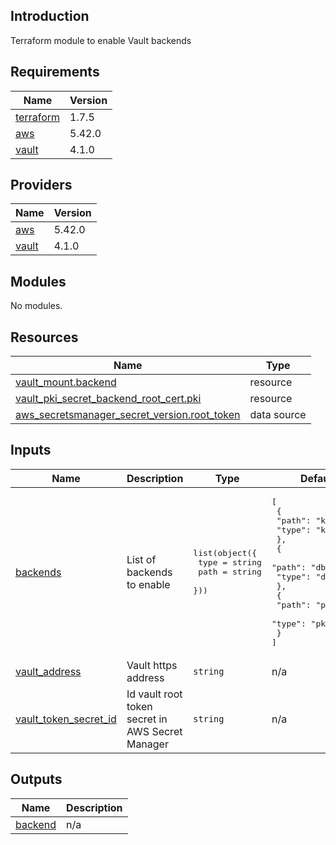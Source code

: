 ## Introduction
Terraform module to enable Vault backends

<!-- BEGIN_TF_DOCS -->
## Requirements

| Name | Version |
|------|---------|
| <a name="requirement_terraform"></a> [terraform](#requirement\_terraform) | 1.7.5 |
| <a name="requirement_aws"></a> [aws](#requirement\_aws) | 5.42.0 |
| <a name="requirement_vault"></a> [vault](#requirement\_vault) | 4.1.0 |

## Providers

| Name | Version |
|------|---------|
| <a name="provider_aws"></a> [aws](#provider\_aws) | 5.42.0 |
| <a name="provider_vault"></a> [vault](#provider\_vault) | 4.1.0 |

## Modules

No modules.

## Resources

| Name | Type |
|------|------|
| [vault_mount.backend](https://registry.terraform.io/providers/hashicorp/vault/4.1.0/docs/resources/mount) | resource |
| [vault_pki_secret_backend_root_cert.pki](https://registry.terraform.io/providers/hashicorp/vault/4.1.0/docs/resources/pki_secret_backend_root_cert) | resource |
| [aws_secretsmanager_secret_version.root_token](https://registry.terraform.io/providers/hashicorp/aws/5.42.0/docs/data-sources/secretsmanager_secret_version) | data source |

## Inputs

| Name | Description | Type | Default | Required |
|------|-------------|------|---------|:--------:|
| <a name="input_backends"></a> [backends](#input\_backends) | List of backends to enable | <pre>list(object({<br>    type = string<br>    path = string<br>  }))</pre> | <pre>[<br>  {<br>    "path": "kv",<br>    "type": "kv-v2"<br>  },<br>  {<br>    "path": "db",<br>    "type": "database"<br>  },<br>  {<br>    "path": "pki",<br>    "type": "pki"<br>  }<br>]</pre> | no |
| <a name="input_vault_address"></a> [vault\_address](#input\_vault\_address) | Vault https address | `string` | n/a | yes |
| <a name="input_vault_token_secret_id"></a> [vault\_token\_secret\_id](#input\_vault\_token\_secret\_id) | Id vault root token secret in AWS Secret Manager | `string` | n/a | yes |

## Outputs

| Name | Description |
|------|-------------|
| <a name="output_backend"></a> [backend](#output\_backend) | n/a |
<!-- END_TF_DOCS -->
